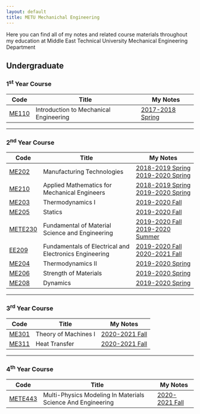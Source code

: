```yaml
---
layout: default
title: METU Mechanichal Engineering
---
```

Here you can find all of my notes and related course materials throughout my education at Middle East Technical University Mechanical Engineering Department
## Undergraduate
### 1<sup>st</sup> Year Course

| Code                                                                         | Title                                  | My Notes |
| ---------------------------------------------------------------------------- | -------------------------------------- | -------- |
| [ME110](https://catalog.metu.edu.tr/course.php?prog=569&course_code=5690110) | Introduction to Mechanical Engineering | [2017-2018 Spring](https://drive.google.com/drive/folders/1Vg_rQASQAkpuCn23zn3XAGdrGHNXsmUB?usp=sharing)|

---

### 2<sup>nd</sup> Year Course

| Code                                                                         | Title                                   | My Notes |
| ---------------------------------------------------------------------------- | --------------------------------------- | ----- |
| [ME202](https://catalog.metu.edu.tr/course.php?course_code=5690202) | Manufacturing Technologies | [2018-2019 Spring](https://drive.google.com/drive/folders/1TIozv47L-s00U6psvhGdFq5A-u3eqxle?usp=sharing) [2019-2020 Spring](https://drive.google.com/drive/folders/1G7lvOqA3OECn948gKizS10-Ns2s4elr_?usp=sharing)|
| [ME210](https://catalog.metu.edu.tr/course.php?course_code=5690210) | 	Applied Mathematics for Mechanical Engineers | [2018-2019 Spring](https://drive.google.com/drive/folders/1-r4iDsOwSCSk7Uep0qqVBXz7QmGm3xKK?usp=sharing) [2019-2020 Spring](https://drive.google.com/drive/folders/1NYW7TLLlj9QKwwmews87owQAIrU3u2ur?usp=sharing)|
| [ME203](https://catalog.metu.edu.tr/course.php?course_code=5690203) | 	Thermodynamics I | [2019-2020 Fall](https://drive.google.com/drive/folders/1S9nfXhf1KaHBOM5MEUiPmbIK_6_pU8D_?usp=sharing) |
| [ME205](https://catalog.metu.edu.tr/course.php?course_code=5690205) | 	Statics | [2019-2020 Fall](https://drive.google.com/drive/folders/1IrjDNAv165s46zjg4CgkZrJH7GzIl53g?usp=sharing) |
| [METE230](https://catalog.metu.edu.tr/course.php?course_code=5700227) | 	Fundamental of Material Science and Engineering | [2019-2020 Fall](https://drive.google.com/drive/folders/1TE7be5r95YxAVBNkv0SPRHWwO_iy46dK?usp=sharing) [2019-2020 Summer](https://drive.google.com/drive/folders/1avBJIzNIIL-xB0SF5VDe4ywfges6pQaj?usp=sharing)|
| [EE209](https://catalog.metu.edu.tr/course.php?course_code=5670209) | 	Fundamentals of Electrical and Electronics Engineering | [2019-2020 Fall](https://drive.google.com/drive/folders/1kKGbfAwOcswpTZXcl5LT5shDrpLepmzm?usp=sharing) [2020-2021 Fall](https://drive.google.com/drive/folders/1dLfm8kqWOI2ianiaOCLwMnT4rEvyy7ce?usp=sharing) |
| [ME204](https://catalog.metu.edu.tr/course.php?course_code=5690204) | 	Thermodynamics II | [2019-2020 Spring](https://drive.google.com/drive/folders/1foVkPsCkMPyJ-GCuY7xlmMEuBPJn4gfI?usp=sharing) |
| [ME206](https://catalog.metu.edu.tr/course.php?course_code=5690206) | 	Strength of Materials | [2019-2020 Spring](https://drive.google.com/drive/folders/1yFK29a7lluLSCdgEdF_YxOKiuIwGrNzd?usp=sharing) |
| [ME208](https://catalog.metu.edu.tr/course.php?course_code=5690208) | 	Dynamics | [2019-2020 Spring](https://drive.google.com/drive/folders/1xnJqWcKuUoCG3Kr0R0mnO3D1Rh87ZQml?usp=sharing) |

---

### 3<sup>rd</sup> Year Course

| Code                                                                         | Title                                   | My Notes |
| ---------------------------------------------------------------------------- | --------------------------------------- | ----- |
| [ME301](https://catalog.metu.edu.tr/course.php?course_code=5690301) | 	Theory of Machines I | [2020-2021 Fall](https://drive.google.com/drive/folders/1kfCrjskgq4xpuwHk175AjTdGYIVSE7vQ?usp=sharing) |
| [ME311](https://catalog.metu.edu.tr/course.php?course_code=5690311) | 	Heat Transfer | [2020-2021 Fall](https://drive.google.com/drive/folders/1IoigmEGmq377pdJEP_ZNB6xpO5DrbtIp?usp=sharing) |

---

### 4<sup>th</sup> Year Course

| Code                                                                         | Title                                   | My Notes |
| ---------------------------------------------------------------------------- | --------------------------------------- | ----- |
| [METE443](https://catalog.metu.edu.tr/course.php?prog=570&course_code=5700443) | 	Multi-Physics Modeling In Materials Science And Engineering | [2020-2021 Fall](https://drive.google.com/drive/folders/1UrqkKDAfBb9XAj0kNgnVIelXtFYQhfYK?usp=sharing) |
